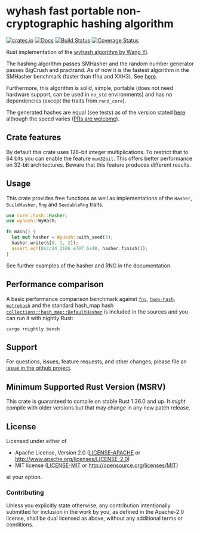 # wyhash fast portable non-cryptographic hashing algorithm

[![crates.io](https://img.shields.io/crates/v/wyhash.svg)](https://crates.io/crates/wyhash)
[![Docs](https://docs.rs/wyhash/badge.svg)](https://docs.rs/wyhash)
[![Build Status](https://github.com/eldruin/wyhash-rs/workflows/Build/badge.svg)](https://github.com/eldruin/wyhash-rs/actions?query=workflow%3ABuild)
[![Coverage Status](https://coveralls.io/repos/github/eldruin/wyhash-rs/badge.svg?branch=master)](https://coveralls.io/github/eldruin/wyhash-rs?branch=master)

Rust implementation of the [wyhash algorithm by Wang Yi][original].

The hashing algorithm passes SMHasher and the random number generator passes BigCrush and practrand.
As of now it is the fastest algorithm in the SMHasher benchmark (faster than t1ha and XXH3).
See [here][original].

Furthermore, this algorithm is solid, simple, portable (does not need hardware support, can be
used in `no_std` environments) and has no dependencies (except the traits from `rand_core`).

The generated hashes are equal (see tests) as of the version stated [here][original-version]
although the speed varies ([PRs are welcome][issue-tracker]).

## Crate features

By default this crate uses 128-bit integer multiplications.
To restrict that to 64 bits you can enable the feature `mum32bit`. This offers better
performance on 32-bit architectures.
Beware that this feature produces different results.

## Usage

This crate provides free functions as well as implementations of the `Hasher`, `BuildHasher`, `Rng` and
`SeedableRng` traits.

```rust
use core::hash::Hasher;
use wyhash::WyHash;

fn main() {
  let mut hasher = WyHash::with_seed(3);
  hasher.write(&[0, 1, 2]);
  assert_eq!(0xcc24_2106_e707_6a48, hasher.finish());
}
```

See further examples of the hasher and RNG in the documentation.


## Performance comparison

A basic performance comparison benchmark against [`fnv`], [`twox-hash`], [`metrohash`]
and the standard hash_map hash [`collections::hash_map::DefaultHasher`][hash-map-hash]
is included in the sources and you can run it with nightly Rust:

```
cargo +nightly bench
```

[`fnv`]: https://crates.io/crates/fnv
[`twox-hash`]: https://crates.io/crates/twox-hash
[`metrohash`]: https://crates.io/crates/metrohash
[hash-map-hash]: https://doc.rust-lang.org/std/collections/hash_map/struct.DefaultHasher.html

## Support

For questions, issues, feature requests, and other changes, please file an
[issue in the github project][issue-tracker].

## Minimum Supported Rust Version (MSRV)

This crate is guaranteed to compile on stable Rust 1.36.0 and up. It *might*
compile with older versions but that may change in any new patch release.

## License

Licensed under either of

 * Apache License, Version 2.0 ([LICENSE-APACHE](LICENSE-APACHE) or
   http://www.apache.org/licenses/LICENSE-2.0)
 * MIT license ([LICENSE-MIT](LICENSE-MIT) or
   http://opensource.org/licenses/MIT)

at your option.

### Contributing

Unless you explicitly state otherwise, any contribution intentionally submitted
for inclusion in the work by you, as defined in the Apache-2.0 license, shall
be dual licensed as above, without any additional terms or conditions.

[issue-tracker]: https://github.com/eldruin/wyhash-rs/issues
[original]: https://github.com/wangyi-fudan/wyhash
[original-version]: https://github.com/eldruin/wyhash-rs/blob/master/comparison/original/CMakeLists.txt
